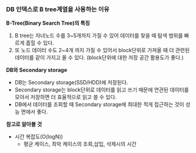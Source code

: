 ### DB 인덱스로 B tree계열을 사용하는 이유
**B-Tree(Binary Search Tree)의 특징**
1.  B tree는 자녀노드 수를 3~5개까지 가질 수 있어 데이터를 찾을 때 탐색 범위를 빠르게 좁힐 수 있다.
2. 또 노드 데이터 수도 2~4개 까지 가질 수 있어서 block단위로 가져올 때 더 관련된 데이터를 같이 가지고 올 수 있다. (block단위에 대한 저장 공간 활용도가 좋다.)

**DB와 Secondary storage**
- DB는 Secondary storage(SSD/HDD)에 저장된다.
- Secondary storage는 block단위로 데이터를 읽고 쓰기 때문에 연관된 데이터를 모아서 저장하면 더 효율적으로 읽고 쓸 수 있다.
- DB에서 데이터를 조회할 때 Secondary storage에 최대한 적게 접근하는 것이 성능 면에서 좋다.



**참고로 알아볼 것**
- 시간 복잡도(O(logN))
	- 평균 케이스, 최악 케이스의 조회,삽입, 삭제시의 시간